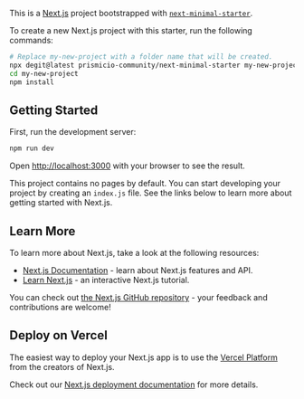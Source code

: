 This is a [Next.js](https://nextjs.org/) project bootstrapped with [`next-minimal-starter`](https://github.com/prismicio-community/next-minimal-starter).

To create a new Next.js project with this starter, run the following commands:

```sh
# Replace my-new-project with a folder name that will be created.
npx degit@latest prismicio-community/next-minimal-starter my-new-project
cd my-new-project
npm install
```

## Getting Started

First, run the development server:

```bash
npm run dev
```

Open [http://localhost:3000](http://localhost:3000) with your browser to see the result.

This project contains no pages by default. You can start developing your project by creating an `index.js` file. See the links below to learn more about getting started with Next.js.

## Learn More

To learn more about Next.js, take a look at the following resources:

- [Next.js Documentation](https://nextjs.org/docs) - learn about Next.js features and API.
- [Learn Next.js](https://nextjs.org/learn) - an interactive Next.js tutorial.

You can check out [the Next.js GitHub repository](https://github.com/vercel/next.js/) - your feedback and contributions are welcome!

## Deploy on Vercel

The easiest way to deploy your Next.js app is to use the [Vercel Platform](https://vercel.com/new?utm_medium=default-template&filter=next.js&utm_source=create-next-app&utm_campaign=create-next-app-readme) from the creators of Next.js.

Check out our [Next.js deployment documentation](https://nextjs.org/docs/deployment) for more details.
